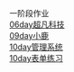 一阶段作业<br>
<a href="https://LuoJin187.github.io/code3/html/超凡科技.html">06day超凡科技</a><br>
<a href="https://LuoJin187.github.io/day09/html/小鹿.html">09day小鹿</a><br>
<a href="https://LuoJin187.github.io/day10/html/管理系统.html">10day管理系统</a><br>
<a href="https://LuoJin187.github.io/day10/html/表单练习.html">10day表单练习</a>
